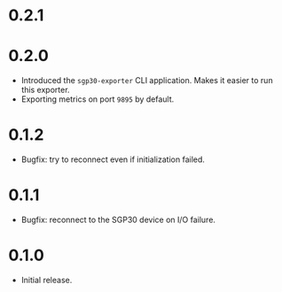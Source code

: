 # 0.2.1

# 0.2.0

- Introduced the `sgp30-exporter` CLI application. Makes it easier to run this exporter.
- Exporting metrics on port `9895` by default.

# 0.1.2

- Bugfix: try to reconnect even if initialization failed.

# 0.1.1

- Bugfix: reconnect to the SGP30 device on I/O failure.

# 0.1.0

- Initial release.
